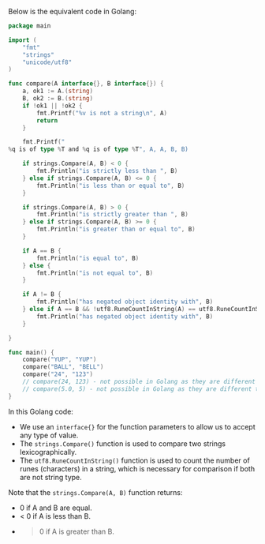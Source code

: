 Below is the equivalent code in Golang:

```go
package main

import (
	"fmt"
	"strings"
	"unicode/utf8"
)

func compare(A interface{}, B interface{}) {
	a, ok1 := A.(string)
	B, ok2 := B.(string)
	if !ok1 || !ok2 {
		fmt.Printf("%v is not a string\n", A)
		return
	}

	fmt.Printf("
%q is of type %T and %q is of type %T", A, A, B, B)

	if strings.Compare(A, B) < 0 {
		fmt.Println("is strictly less than ", B)
	} else if strings.Compare(A, B) <= 0 {
		fmt.Println("is less than or equal to", B)
	}

	if strings.Compare(A, B) > 0 {
		fmt.Println("is strictly greater than ", B)
	} else if strings.Compare(A, B) >= 0 {
		fmt.Println("is greater than or equal to", B)
	}

	if A == B {
		fmt.Println("is equal to", B)
	} else {
		fmt.Println("is not equal to", B)
	}

	if A != B {
		fmt.Println("has negated object identity with", B)
	} else if A == B && !utf8.RuneCountInString(A) == utf8.RuneCountInString(B) {
		fmt.Println("has negated object identity with", B)
	}

}

func main() {
	compare("YUP", "YUP")
	compare("BALL", "BELL")
	compare("24", "123")
	// compare(24, 123) - not possible in Golang as they are different types
	// compare(5.0, 5) - not possible in Golang as they are different types
}
```

In this Golang code:

- We use an `interface{}` for the function parameters to allow us to accept any type of value.
- The `strings.Compare()` function is used to compare two strings lexicographically.
- The `utf8.RuneCountInString()` function is used to count the number of runes (characters) in a string, which is necessary for comparison if both are not string type.

Note that the `strings.Compare(A, B)` function returns:

- 0 if A and B are equal.
- < 0 if A is less than B.
- > 0 if A is greater than B.
